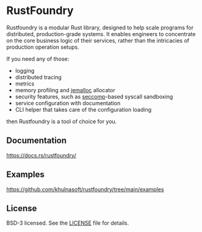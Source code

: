 # RustFoundry

Rustfoundry is a modular Rust library, designed to help scale programs for distributed,
production-grade systems. It enables engineers to concentrate on the core business logic
of their services, rather than the intricacies of production operation setups.

If you need any of those:

* logging
* distributed tracing
* metrics
* memory profiling and [jemalloc](https://github.com/jemalloc/jemalloc) allocator
* security features, such as [seccomp](https://en.wikipedia.org/wiki/Seccomp)-based syscall sandboxing
* service configuration with documentation
* CLI helper that takes care of the configuration loading

then Rustfoundry is a tool of choice for you.

## Documentation

https://docs.rs/rustfoundry/

## Examples

https://github.com/khulnasoft/rustfoundry/tree/main/examples

## License

BSD-3 licensed. See the [LICENSE](LICENSE) file for details.
